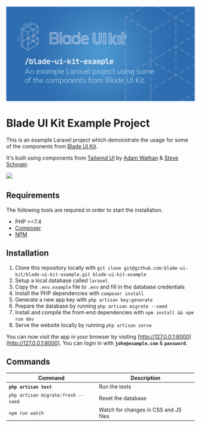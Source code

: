 <p align="center">
    <img src="https://github.com/blade-ui-kit/art/blob/main/socialcard-blade-example.png" width="1280" title="Social Card Blade UI Kit Example Project"/>
</p>

# Blade UI Kit Example Project

This is an example Laravel project which demonstrate the usage for some of the components from [Blade UI Kit](https://github.com/blade-ui-kit/blade-ui-kit).

It's built using components from [Tailwind UI](https://tailwindui.com) by [Adam Wathan](https://twitter.com/adamwathan) & [Steve Schoger](https://twitter.com/steveschoger).

<img src="https://github.com/blade-ui-kit/blade-ui-kit-example/blob/main/preview.jpg" width="600"/>

## Requirements

The following tools are required in order to start the installation.

- PHP >=7.4
- [Composer](https://getcomposer.org/download/)
- [NPM](https://docs.npmjs.com/downloading-and-installing-node-js-and-npm)

## Installation

1. Clone this repository locally with `git clone git@github.com:blade-ui-kit/blade-ui-kit-example.git blade-ui-kit-example`
2. Setup a local database called `laravel`
3. Copy the `.env.example` file to `.env` and fill in the database credentials
4. Install the PHP dependencies with `composer install`
5. Generate a new app key with `php artisan key:generate`
6. Prepare the database by running `php artisan migrate --seed`
7. Install and compile the front-end dependencies with `npm install && npm run dev`
8. Serve the website locally by running `php artisan serve`

You can now visit the app in your browser by visiting [http://127.0.0.1:8000](http://127.0.0.1:8000). You can login in with **`john@example.com`** & **`password`**.

## Commands

Command | Description
--- | ---
**`php artisan test`** | Run the tests
`php artisan migrate:fresh --seed` | Reset the database
`npm run watch` | Watch for changes in CSS and JS files
